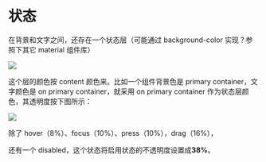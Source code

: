 # 状态

在背景和文字之间，还存在一个状态层（可能通过 background-color 实现？参照下其它 material 组件库）

![](https://lh3.googleusercontent.com/qxvTFAHPEnP5p1L9Hr2F6_p-doSHs6LZBsn95my3Ls_k5bfJEg2YI3ygL2ALT38eAnWv5dQDHlnFYsq6TsbEaBqc5Xz1YNN6m5l_i1HgsYWQ=s0)

这个层的颜色按 content 颜色来。比如一个组件背景色是 primary container，文字颜色是 on primary container，就采用 on primary container 作为状态层颜色，其透明度按下图所示：

![](https://lh3.googleusercontent.com/EUs1U6XOcLtSeua57AwLOI9hfoUOXSPvqin7KqRdW6DZ5QWskOXWNYRinFNNxMHRecgqH-im2YKjIBmcps36beA4A6xYwEdlacJelogPMTJOfA=s0)

除了 hover（8%）、focus（10%）、press（10%），drag（16%），

还有一个 disabled，这个状态将启用状态的不透明度设置成**38%**。
